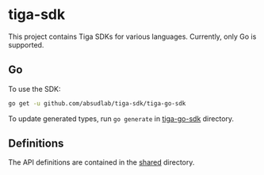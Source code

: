 # tiga-sdk

This project contains Tiga SDKs for various languages. Currently, only Go is supported.

## Go

To use the SDK:

```bash
go get -u github.com/absudlab/tiga-sdk/tiga-go-sdk
```

To update generated types, run `go generate` in [tiga-go-sdk](./tiga-go-sdk) directory.

## Definitions

The API definitions are contained in the [shared](./shared) directory.